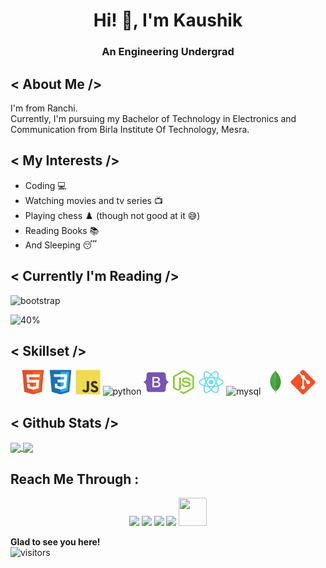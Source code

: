 <h1 align="center">Hi! 👋, I'm Kaushik </h1>
<h3 align="center">An Engineering Undergrad</h3>

## \< About Me \/\>

I'm from Ranchi.
<br/>
Currently, I'm pursuing my Bachelor of Technology in Electronics and Communication from Birla Institute Of Technology, Mesra.

## \< My Interests \/\>

- Coding 💻
- Watching movies and tv series 📺
- Playing chess ♟️ (though not good at it 😅)
- Reading Books 📚
- And Sleeping 😴

## \< Currently I'm Reading \/\>
<img src='https://external-content.duckduckgo.com/iu/?u=https%3A%2F%2Fi.gr-assets.com%2Fimages%2FS%2Fcompressed.photo.goodreads.com%2Fbooks%2F1588286863l%2F634583._SY475_.jpg&f=1&nofb=1' alt='bootstrap' width='200' height='200'>

![40%](https://progress-bar.dev/40/?title=Read&width=150&color=babaca)

## \< Skillset \/\>
<p align="center"><img src='https://raw.githubusercontent.com/devicons/devicon/master/icons/html5/html5-original.svg' alt='html' width='40' height='40'> <img src='https://github.com/devicons/devicon/blob/master/icons/css3/css3-original.svg' alt='css' width='40' height='40'>
<img src='https://raw.githubusercontent.com/devicons/devicon/master/icons/javascript/javascript-original.svg' alt='js' width='40' height='40'>
<img src="https://cdn.jsdelivr.net/gh/devicons/devicon/icons/python/python-original.svg" alt='python' width='40' height='40'/> 
<img src='https://raw.githubusercontent.com/devicons/devicon/master/icons/bootstrap/bootstrap-plain.svg' alt='bootstrap' width='40' height='40'>
<img src='https://raw.githubusercontent.com/devicons/devicon/master/icons/nodejs/nodejs-original.svg' alt='nodejs' width='40' height='40'> 
<img src='https://raw.githubusercontent.com/devicons/devicon/master/icons/react/react-original.svg' alt='reactjs' width='40' height='40'>
<img src="https://cdn.jsdelivr.net/gh/devicons/devicon/icons/mysql/mysql-original.svg" alt='mysql' width='40' height='40'/>
<img src='https://github.com/devicons/devicon/blob/master/icons/mongodb/mongodb-original.svg' alt='mongo' width='40' height='40'>
<img src='https://raw.githubusercontent.com/devicons/devicon/master/icons/git/git-original.svg' alt='git' width='40' height='40'></p>

## \< Github Stats \/\>

<a href="#">
  <img align="center" src="https://github-readme-stats.vercel.app/api?username=kk77777&show_icons=true&hide_border=true&&count_private=true&include_all_commits=true" />
</a>
<a href="#">
  <img align="center" src="https://github-readme-stats.vercel.app/api/top-langs/?username=kk77777&layout=compact&langs_count=4&theme=cobalt" />
</a>

## Reach Me Through :
<p align="center"><a href='mailto:kaushikgattani@gmail.com' target='_blank'><img src="https://img.icons8.com/fluent/48/000000/gmail--v2.png"/></a>
<a target='_blank' href='https://discordapp.com/users/kaushik#9295'><img src="https://img.icons8.com/color/48/000000/discord-new-logo.png"/></a>
<a target='_blank' href='https://www.linkedin.com/in/kaushik-kumar-gattani-7831b3195/'><img src="https://img.icons8.com/fluent/48/000000/linkedin.png"/></a>
<a target='_blank' href='https://twitter.com/GattaniKaushik'><img src="https://img.icons8.com/color/48/000000/twitter--v1.png"/></a>
<a target='_blank' href='https://medium.com/@kaushikgattani'><img src="https://img.icons8.com/ios-filled/50/000000/medium-new.png" width='45' height='45'/></a></p>

<strong>Glad to see you here!</strong>
<br>
![visitors](https://visitor-badge.glitch.me/badge?page_id=kk77777.kk77777)
